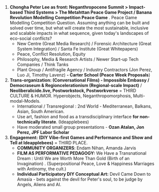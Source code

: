 1. **Chongha Peter Lee as front:  Neganthropocene Summit  > Impact-based Third Systems >  The Metahttan Peace Game Project / Banana Revolution Modelling Competition Peace Game** . Peace Game Modelling Competition Question. Assuming anything can be built and solved over time, but what will create the most sustainable, inclusive and scalable impacts in what sequence, given today's landscapes of eco-social conflicts?
   - New Centre (Great Media Research) / Forensic Architecture (Great System Integration) / Santa Fe Institute (Great Whitepapers)
   - Peace, Conflict Resolution, Equity
   - Philosophy, Media & Research Artists / Newer Start-up Tech Companies / Think Tanks
   - Plant Group / Antifragile Agency / Industry Contractors (Jon Perez, Luo Ji, Timothy Lavenz)
   **- Carter School (Peace Week Proposals**) 
2. **Trans-organization: (Conversational Films) - Impossible Embassy / Democraseum & Regioncelerationism (Regional-scale Impact)**  / **Neoliberalicide.live, Postworkstock, Postworkverse**  = THIRD CULTURE & HUMOR. Hyperobjects, Neganthropomorphosis, Multi-modal-Models.
   - International / Transregional : 2nd World - Mediterranean, Balkans, Asian, South American.
   - Use art, fashion and food as a transdisciplinary interface **for non-technically literate**. (Ideapplebees)
   - Have moderated small group presentations - **Ozan Atalan, Jon Perez, JPF Labor Scholar**
3. **Engagement: (DIY Vibe-first Games and Performance and Show and Tell at Ideapplebees)** = THIRD PLACE.
   - **COMMUNITY ORGANIZERS**: Endam Nihan, Amanda Jarvis
   - **FILM AS PERFORMATIVE PEDAGOGY:** We Have a Transnational Dream : Until We are Worth More Than Gold (Birth of an Invagination) . (Superpositional Peace, Love & Happiness Marriages with Antinomy, the cult.)
   - **Individual Participatory DIY Conceptual Art:** Devil Came Down to Amasia - bets against the devil for Peter's soul, to be judge by Angels, Aliens and AI.